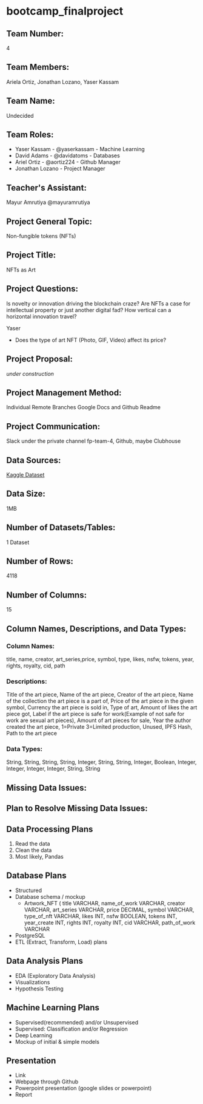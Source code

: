 # bootcamp_finalproject

## Team Number: 
4
## Team Members: 
Ariela Ortiz, Jonathan Lozano, Yaser Kassam
## Team Name: 
Undecided
## Team Roles:
- Yaser Kassam - @yaserkassam - Machine Learning
- David Adams - @davidatoms - Databases
- Ariel Ortiz - @aortiz224 - Github Manager
- Jonathan Lozano - Project Manager
## Teacher's Assistant: 
Mayur Amrutiya @mayuramrutiya

## Project General Topic: 
Non-fungible tokens (NFTs)
## Project Title: 
NFTs as Art
## Project Questions: 
Is novelty or innovation driving the blockchain craze? Are NFTs a case for intellectual property or just another digital fad? How vertical can a horizontal innovation travel?

Yaser
- Does the type of art NFT (Photo, GIF, Video) affect its price?
## Project Proposal: 
*under construction*
## Project Management Method: 
Individual Remote Branches
Google Docs and Github Readme
## Project Communication: 
Slack under the private channel fp-team-4, Github, maybe Clubhouse

## Data Sources:

[Kaggle Dataset](http://www.kaggle.com/vepnar/nft-art-dataset)
## Data Size: 
1MB
## Number of Datasets/Tables: 
1 Dataset
## Number of Rows: 
4118
## Number of Columns:
15
## Column Names, Descriptions, and Data Types:
### Column Names:
title, name, creator, art_series,price, symbol, type, likes, nsfw, tokens, year, rights, royalty, cid, path
### Descriptions:
Title of the art piece, Name of the art piece, Creator of the art piece,  Name of the collection the art piece is a part of, Price of the art piece in the given symbol, Currency the art piece is sold in, Type of art, Amount of likes the art piece got, Label if the art piece is safe for work(Example of not safe for work are sexual art pieces), Amount of art pieces for sale, Year the author created the art piece, 1=Private 3=Limited production, Unused, IPFS Hash, Path to the art piece
### Data Types:
String, String, String, String, Integer, String, String, Integer, Boolean, Integer, Integer, Integer, Integer, String, String
## Missing Data Issues:
## Plan to Resolve Missing Data Issues:

## Data Processing Plans
1. Read the data
2. Clean the data
3. Most likely, Pandas

## Database Plans
- Structured
- Database schema / mockup
  - Artwork_NFT (
	title VARCHAR,
	name_of_work VARCHAR,
	creator VARCHAR,
	art_series VARCHAR,
	price DECIMAL,
	symbol VARCHAR,
	type_of_nft VARCHAR,
	likes INT,
	nsfw BOOLEAN,
	tokens INT,
	year_create INT,
	rights INT,
	royalty INT,
	cid VARCHAR,
	path_of_work VARCHAR
- PostgreSQL
- ETL (Extract, Transform, Load) plans

## Data Analysis Plans
- EDA (Exploratory Data Analysis)
- Visualizations
- Hypothesis Testing

## Machine Learning Plans
- Supervised(recommended) and/or Unsupervised
- Supervised: Classification and/or Regression
- Deep Learning
- Mockup of initial & simple models

## Presentation
- Link
- Webpage through Github
- Powerpoint presentation (google slides or powerpoint)
- Report
